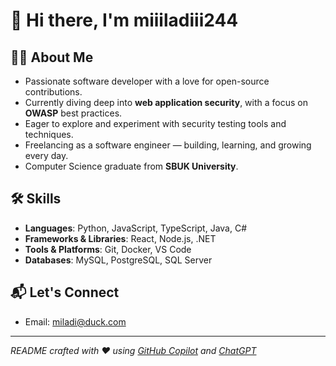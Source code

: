 # 👋 Hi there, I'm **miiiladiii244**

## 👩‍💻 About Me
- Passionate software developer with a love for open-source contributions.
- Currently diving deep into **web application security**, with a focus on **OWASP** best practices.
- Eager to explore and experiment with security testing tools and techniques.
- Freelancing as a software engineer — building, learning, and growing every day.
- Computer Science graduate from **SBUK University**.

## 🛠️ Skills
- **Languages**: Python, JavaScript, TypeScript, Java, C#
- **Frameworks & Libraries**: React, Node.js, .NET
- **Tools & Platforms**: Git, Docker, VS Code
- **Databases**: MySQL, PostgreSQL, SQL Server

## 📬 Let's Connect
- Email: [miladi@duck.com](mailto:miladi@duck.com)

---

*README crafted with ❤️ using [GitHub Copilot](https://github.com/github/copilot) and [ChatGPT](https://chatgpt.com)*
